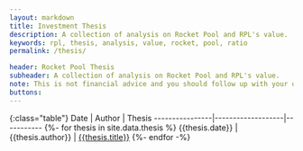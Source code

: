 ```yaml
---
layout: markdown
title: Investment Thesis
description: A collection of analysis on Rocket Pool and RPL's value.
keywords: rpl, thesis, analysis, value, rocket, pool, ratio
permalink: /thesis/

header: Rocket Pool Thesis
subheader: A collection of analysis on Rocket Pool and RPL's value.
note: This is not financial advice and you should follow up with your own research.
buttons:
---
```



{:class="table"}
Date            | Author            | Thesis
----------------|-------------------|-----------
{%- for thesis in site.data.thesis %}
{{thesis.date}} | {{thesis.author}} | [{{thesis.title}}]({{thesis.link}})
{%- endfor -%}
